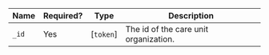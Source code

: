  Name|Required?|Type|Description
-------------|--------------------------------|------------|----------------------------------------------------------
 `_id`|Yes|[`token`]|The id of the care unit organization.
